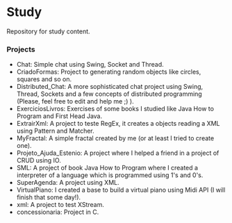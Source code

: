 Study
=====

Repository for study content.



### Projects ###
* Chat: Simple chat using Swing, Socket and Thread.
* CriadoFormas: Project to generating random objects like circles, squares and so on.
* Distributed_Chat: A more sophisticated chat project using Swing, Thread, Sockets and a few concepts of distributed programming (Please, feel free to edit and help me ;) ).
* ExerciciosLivros: Exercises of some books I studied like Java How to Program and First Head Java.
* ExtrairXml: A project to teste RegEx, it creates a objects reading a XML using Pattern and Matcher.
* MyFractal: A simple fractal created by me (or at least I tried to create one).
* Projeto_Ajuda_Estenio: A project where I helped a friend in a project of CRUD using IO.
* SML: A project of book Java How to Program where I created a interpreter of a language which is programmed using 1's and 0's.
* SuperAgenda: A project using XML.
* VirtualPiano: I created a base to build a virtual piano using Midi API (I will finish that some day!).
* xml: A project to test XStream.
* concessionaria: Project in C.
